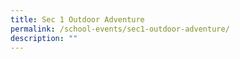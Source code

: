 ```yaml
---
title: Sec 1 Outdoor Adventure
permalink: /school-events/sec1-outdoor-adventure/
description: ""
---
```

